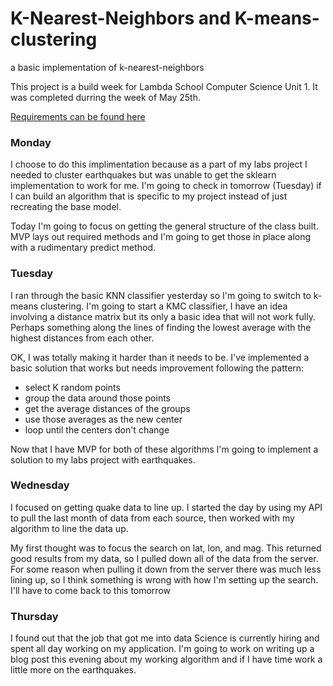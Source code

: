 # K-Nearest-Neighbors and K-means-clustering
a basic implementation of k-nearest-neighbors

This project is a build week for Lambda School Computer Science Unit 1. It was completed durring the week of May 25th.

[Requirements can be found here](https://github.com/LambdaSchool/CS-Data-Science-Build-Week-I)

### Monday

I choose to do this implimentation because as a part of my labs project I needed to cluster earthquakes but was unable to get the sklearn implementation to work for me. I'm going to check in tomorrow (Tuesday) if I can build an algorithm that is specific to my project instead of just recreating the base model.

Today I'm going to focus on getting the general structure of the class built. MVP lays out required methods and I'm going to get those in place along with a rudimentary predict method.


### Tuesday

I ran through the basic KNN classifier yesterday so I'm going to switch to k-means clustering. I'm going to start a KMC classifier, I have an idea involving a distance matrix but its only a basic idea that will not work fully. Perhaps something along the lines of finding the lowest average with the highest distances from each other.

OK, I was totally making it harder than it needs to be. I've implemented a basic solution that works but needs improvement following the pattern:
- select K random points
- group the data around those points
- get the average distances of the groups
- use those averages as the new center
- loop until the centers don't change

Now that I have MVP for both of these algorithms I'm going to implement a solution to my labs project with earthquakes.


### Wednesday

I focused on getting quake data to line up. I started the day by using my API to pull the last month of data from each source,
then worked with my algorithm to line the data up.

My first thought was to focus the search on lat, lon, and mag. This returned good results from my data, so I pulled down all of the data from the server. For some reason when pulling it down from the server there was much less lining up, so I think something is wrong with how I'm setting up the search. I'll have to come back to this tomorrow

### Thursday

I found out that the job that got me into data Science is currently hiring and spent all day working on my application. I'm going to work on writing up a blog post this evening about my working algorithm and if I have time work a little more on the earthquakes.
